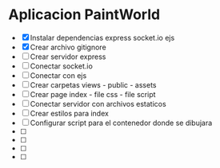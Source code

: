# Aplicacion PaintWorld
- [x] Instalar dependencias express socket.io ejs
- [x] Crear archivo gitignore
- [ ] Crear servidor express
- [ ] Conectar socket.io
- [ ] Conectar con ejs
- [ ] Crear carpetas views - public - assets
- [ ] Crear page index - file css - file script
- [ ] Conectar servidor con archivos estaticos
- [ ] Crear estilos para index
- [ ] Configurar script para el contenedor donde se dibujara
- [ ]
- [ ]
- [ ]
- [ ]
